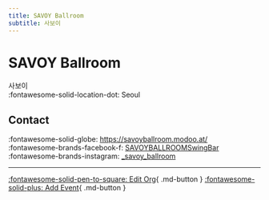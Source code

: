 ```yaml
---
title: SAVOY Ballroom 
subtitle: 사보이
---
```


# SAVOY Ballroom 

사보이  
:fontawesome-solid-location-dot: Seoul  


## Contact

:fontawesome-solid-globe: <https://savoyballroom.modoo.at/>  
:fontawesome-brands-facebook-f: [SAVOYBALLROOMSwingBar](https://www.facebook.com/SAVOYBALLROOMSwingBar)  
:fontawesome-brands-instagram: [_savoy_ballroom](http://instagram.com/_savoy_ballroom)  

---

[:fontawesome-solid-pen-to-square: Edit Org](https://github.com/swingdance/orgs/issues/new?assignees=&labels=update+org&projects=&template=03-update_entity.yml&title=Update%20Org%3A%20ko_KR%20%E2%80%A2%20SAVOY%20Ballroom%C2%A0&region=ko_KR&id=savoy-ballroom&name=SAVOY%20Ballroom%C2%A0){ .md-button } [:fontawesome-solid-plus: Add Event](https://github.com/swingdance/events/issues/new?assignees=&labels=add+event&projects=&template=02-add_entity.yml&title=Add%20Event%3A%20ko_KR%20%E2%80%A2%20%3CName%3E&region=ko_KR&province=Seoul&city=Seoul&org_id=savoy-ballroom){ .md-button }
